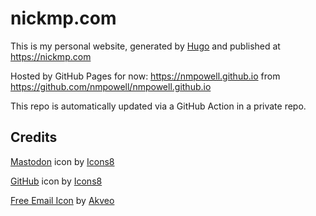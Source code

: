 # nickmp.com

This is my personal website, generated by [Hugo][0] and published at https://nickmp.com

Hosted by GitHub Pages for now: https://nmpowell.github.io from https://github.com/nmpowell/nmpowell.github.io

This repo is automatically updated via a GitHub Action in a private repo.

[0]: https://gohugo.io/

## Credits

<a target="_blank" href="https://icons8.com/icon/SjG6BzZwdP2-/mastodon">Mastodon</a> icon by <a target="_blank" href="https://icons8.com">Icons8</a>

<a target="_blank" href="https://icons8.com/icon/62856/github">GitHub</a> icon by <a target="_blank" href="https://icons8.com">Icons8</a>

<a href="https://iconscout.com/icons/email" target="_blank">Free Email Icon</a> by <a href="https://iconscout.com/contributors/eva-icons" target="_blank">Akveo</a>
